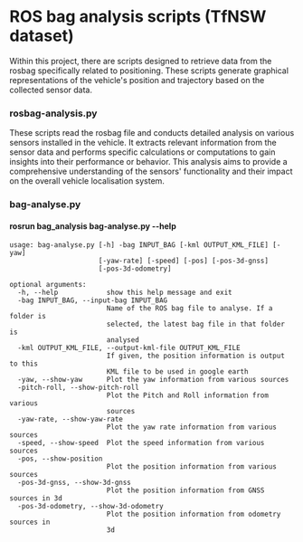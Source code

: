 # ROS bag analysis scripts (TfNSW dataset)

Within this project, there are scripts designed to retrieve data from the rosbag specifically related to positioning. These scripts generate graphical representations of the vehicle's position and trajectory based on the collected sensor data. 

### rosbag-analysis.py

These scripts read the rosbag file and conducts detailed analysis on various sensors installed in the vehicle. It extracts relevant information from the sensor data and performs specific calculations or computations to gain insights into their performance or behavior. This analysis aims to provide a comprehensive understanding of the sensors' functionality and their impact on the overall vehicle localisation system.

### bag-analyse.py

#### rosrun bag_analysis bag-analyse.py --help

```
usage: bag-analyse.py [-h] -bag INPUT_BAG [-kml OUTPUT_KML_FILE] [-yaw]
                      [-yaw-rate] [-speed] [-pos] [-pos-3d-gnss]
                      [-pos-3d-odometry]

optional arguments:
  -h, --help            show this help message and exit
  -bag INPUT_BAG, --input-bag INPUT_BAG
                        Name of the ROS bag file to analyse. If a folder is
                        selected, the latest bag file in that folder is
                        analysed
  -kml OUTPUT_KML_FILE, --output-kml-file OUTPUT_KML_FILE
                        If given, the position information is output to this
                        KML file to be used in google earth
  -yaw, --show-yaw      Plot the yaw information from various sources
  -pitch-roll, --show-pitch-roll
                        Plot the Pitch and Roll information from various
                        sources
  -yaw-rate, --show-yaw-rate
                        Plot the yaw rate information from various sources
  -speed, --show-speed  Plot the speed information from various sources
  -pos, --show-position
                        Plot the position information from various sources
  -pos-3d-gnss, --show-3d-gnss
                        Plot the position information from GNSS sources in 3d
  -pos-3d-odometry, --show-3d-odometry
                        Plot the position information from odometry sources in
                        3d

```
